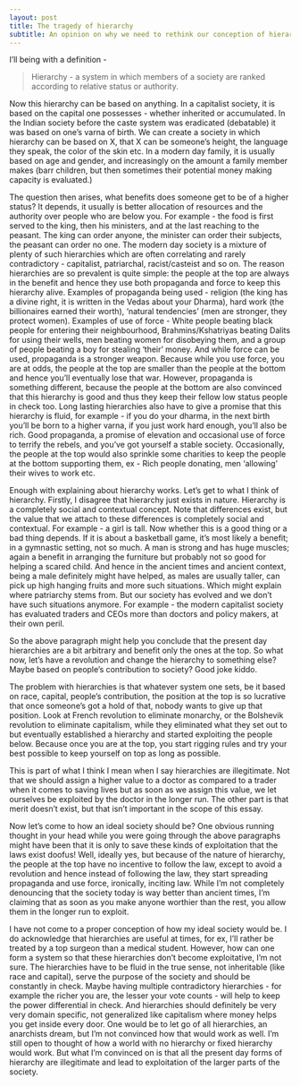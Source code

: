 ```yaml
---
layout: post
title: The tragedy of hierarchy
subtitle: An opinion on why we need to rethink our conception of hierarchy.  
---
```


I’ll being with a definition - 
> Hierarchy - a system in which members of a society are ranked according to relative status or authority.

Now this hierarchy can be based on anything. In a capitalist society, it is based on the capital one possesses - whether inherited or accumulated. In the Indian society before the caste system was eradicated (debatable) it was based on one’s varna of birth. We can create a society in which hierarchy can be based on X, that X can be someone’s height, the language they speak, the color of the skin etc. In a modern day family, it is usually based on age and gender, and increasingly on the amount a family member makes (barr children, but then sometimes their potential money making capacity is evaluated.)

The question then arises, what benefits does someone get to be of a higher status? It depends, it usually is better allocation of resources and the authority over people who are below you. For example - the food is first served to the king, then his ministers, and at the last reaching to the peasant. The king can order anyone, the minister can order their subjects, the peasant can order no one. The modern day society is a mixture of plenty of such hierarchies which are often correlating and rarely contradictory - capitalist, patriarchal, racist/casteist and so on. The reason hierarchies are so prevalent is quite simple: the people at the top are always in the benefit and hence they use both propaganda and force to keep this hierarchy alive. Examples of propaganda being used - religion (the king has a divine right, it is written in the Vedas about your Dharma), hard work (the billionaires earned their worth), ‘natural tendencies’ (men are stronger, they protect women). Examples of use of force - White people beating black people for entering their neighbourhood, Brahmins/Kshatriyas beating Dalits for using their wells, men beating women for disobeying them, and a group of people beating a boy for stealing ‘their’ money. And while force can be used, propaganda is a stronger weapon. Because while you use force, you are at odds, the people at the top are smaller than the people at the bottom and hence you’ll eventually lose that war. However, propaganda is something different, because the people at the bottom are also convinced that this hierarchy is good and thus they keep their fellow low status people in check too. Long lasting hierarchies also have to give a promise that this hierarchy is fluid, for example - if you do your dharma, in the next birth you’ll be born to a higher varna, if you just work hard enough, you’ll also be rich. Good propaganda, a promise of elevation and occasional use of force to terrify the rebels, and you’ve got yourself a stable society. Occasionally, the people at the top would also sprinkle some charities to keep the people at the bottom supporting them, ex - Rich people donating, men ‘allowing’ their wives to work etc. 

Enough with explaining about hierarchy works. Let’s get to what I think of hierarchy. 
Firstly, I disagree that hierarchy just exists in nature. Hierarchy is a completely social and contextual concept. Note that differences exist, but the value that we attach to these differences is completely social and contextual. For example - a girl is tall. Now whether this is a good thing or a bad thing depends. If it is about a basketball game, it’s most likely a benefit; in a gymnastic setting, not so much. A man is strong and has huge muscles; again a benefit in arranging the furniture but probably not so good for helping a scared child. And hence in the ancient times and ancient context, being a male definitely might have helped, as males are usually taller, can pick up high hanging fruits and more such situations. Which might explain where patriarchy stems from. But our society has evolved and we don’t have such situations anymore. For example - the modern capitalist society has evaluated traders and CEOs more than doctors and policy makers, at their own peril. 

So the above paragraph might help you conclude that the present day hierarchies are a bit arbitrary and benefit only the ones at the top. So what now, let’s have a revolution and change the hierarchy to something else? Maybe based on people’s contribution to society? Good joke kiddo.

The problem with hierarchies is that whatever system one sets, be it based on race, capital, people’s contribution, the position at the top is so lucrative that once someone’s got a hold of that, nobody wants to give up that position. Look at French revolution to eliminate monarchy, or the Bolshevik revolution to eliminate capitalism, while they eliminated what they set out to but eventually established a hierarchy and started exploiting the people below. Because once you are at the top, you start rigging rules and try your best possible to keep yourself on top as long as possible. 

This is part of what I think I mean when I say hierarchies are illegitimate. Not that we should assign a higher value to a doctor as compared to a trader when it comes to saving lives but as soon as we assign this value, we let ourselves be exploited by the doctor in the longer run. The other part is that merit doesn’t exist, but that isn’t important in the scope of this essay.

Now let’s come to how an ideal society should be? One obvious running thought in your head while you were going through the above paragraphs might have been that it is only to save these kinds of exploitation that the laws exist doofus! Well, ideally yes, but because of the nature of hierarchy, the people at the top have no incentive to follow the law, except to avoid a revolution and hence instead of following the law, they start spreading propaganda and use force, ironically, inciting law. While I’m not completely denouncing that the society today is way better than ancient times, I’m claiming that as soon as you make anyone worthier than the rest, you allow them in the longer run to exploit. 

I have not come to a proper conception of how my ideal society would be. I do acknowledge that hierarchies are useful at times, for ex, I’ll rather be treated by a top surgeon than a medical student. However, how can one form a system so that these hierarchies don’t become exploitative, I’m not sure. The hierarchies have to be fluid in the true sense, not inheritable (like race and capital), serve the purpose of the society and should be constantly in check. Maybe having multiple contradictory hierarchies - for example the richer you are, the lesser your vote counts - will help to keep the power differential in check. And hierarchies should definitely be very very domain specific, not generalized like capitalism where money helps you get inside every door. One would be to let go of all hierarchies, an anarchists dream, but I’m not convinced how that would work as well. I’m still open to thought of how a world with no hierarchy or fixed hierarchy would work. But what I’m convinced on is that all the present day forms of hierarchy are illegitimate and lead to exploitation of the larger parts of the society. 



